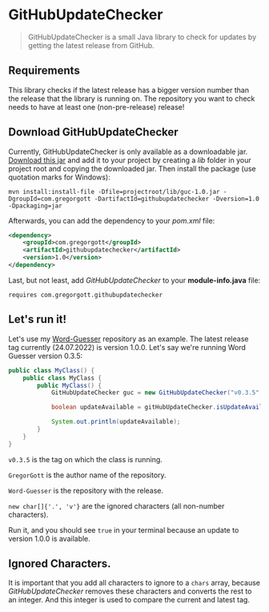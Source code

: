 # GitHubUpdateChecker

> GitHubUpdateChecker is a small Java library to check for updates by getting the latest release from
> GitHub.

## Requirements

This library checks if the latest release has a bigger version number than the release that the library is running on.
The repository you want to check needs to have at least one (non-pre-release) release!

## Download GitHubUpdateChecker

Currently, GitHubUpdateChecker is only available as a downloadable jar. [Download this jar](https://github.com/GregorGott/GitHubUpdateChecker/releases/download/v1.0/guc-1.0.jar)
and add it to your project by creating a _lib_ folder in your project root and copying the downloaded jar.
Then install the package (use quotation marks for Windows):

    mvn install:install-file -Dfile=projectroot/lib/guc-1.0.jar -DgroupId=com.gregorgott -DartifactId=githubupdatechecker -Dversion=1.0 -Dpackaging=jar

Afterwards, you can add the dependency to your _pom.xml_ file:

```xml
<dependency>
    <groupId>com.gregorgott</groupId>
    <artifactId>githubupdatechecker</artifactId>
    <version>1.0</version>
</dependency>
```

Last, but not least, add _GitHubUpdateChecker_ to your **module-info.java** file:

    requires com.gregorgott.githubupdatechecker

## Let's run it!

Let's use my [Word-Guesser](https://github.com/GregorGott/Word-Guesser) repository as an example. The latest release tag
currently (24.07.2022) is version 1.0.0. Let's say we're running Word Guesser version 0.3.5:

```java
public class MyClass() {
    public class MyClass {
        public MyClass() {
            GitHubUpdateChecker guc = new GitHubUpdateChecker("v0.3.5", "GregorGott", "Word-Guesser", new char[]{'.', 'v'});

            boolean updateAvailable = gitHubUpdateChecker.isUpdateAvailable();

            System.out.println(updateAvailable);
        }
    }
}
```

`v0.3.5` is the tag on which the class is running.

`GregorGott` is the author name of the repository.

`Word-Guesser` is the repository with the release.

`new char[]{'.', 'v'}` are the ignored characters (all non-number characters).

Run it, and you should see `true` in your terminal because an update to version 1.0.0 is available.

## Ignored Characters.
It is important that you add all characters to ignore to a `chars` array, because _GitHubUpdateChecker_ removes
these characters and converts the rest to an integer. And this integer is used to compare the current and latest tag.
